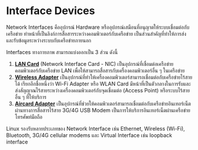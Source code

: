 # Interface Devices

Network Interfaces คืออุปกรณ์ Hardware หรืออุปกรณ์เสมือนที่อนุญาตให้ระบบเชื่อมต่อกับเครือข่าย ทำหน้าที่เป็นลิงก์การสื่อสารระหว่างคอมพิวเตอร์กับเครือข่าย
เป็นส่วนสำคัญที่ทำให้การส่งและรับข้อมูลระหว่างระบบกับเครือข่ายภายนอก 

Interfaces ทางกายภาพ สามารถแบ่งออกเป็น 3 ส่วน ดังนี้ 
1. [**LAN Card**](./LAN%20Card) (Network Interface Card - NIC) เป็นอุปกรณ์ที่เชื่อมต่อเครือข่ายคอมพิวเตอร์กับเครือข่าย LAN เพื่อให้สามารถสื่อสารกับเครื่องคอมพิวเตอร์อื่น ๆ ในเครือข่าย
2. [**Wireless Adapter**](./Wireless%20Adapter) เป็นอุปกรณ์ที่ทำให้เครื่องคอมพิวเตอร์สามารถเชื่อมต่อกับเครือข่ายไร้สายได้ เรียกอีกชื่อหนึ่งว่า Wi-Fi Adapter หรือ WLAN Card มีหน้าที่เป็นตัวกลางในการรับและส่งสัญญาณไร้สายระหว่างเครื่องคอมพิวเตอร์กับจุดเชื่อมต่อ (Access Point) หรือระบบไร้สายอื่น ๆ ที่ให้บริการ
3. [**Aircard Adapter**](./Aircard%20Adapter) เป็นอุปกรณ์ที่ช่วยให้คอมพิวเตอร์สามารถเชื่อมต่อกับเครือข่ายอินเทอร์เน็ตผ่านทางการสื่อสารไร้สาย 3G/4G USB Modem เป็นการให้บริการอินเทอร์เน็ตผ่านเครือข่ายโทรศัพท์มือถือ

Linux รองรับหลายประเภทของ Network Interface เช่น Ethernet, Wireless (Wi-Fi), Bluetooth, 3G/4G cellular modems และ Virtual Interface เช่น loopback interface
